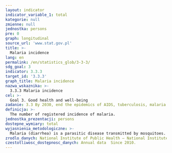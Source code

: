 ```yaml
---
layout: indicator
indicator_variable_1: total
kategorie: null
zmienne: null
jednostka: persons
pre: 0
graph: longitudinal
source_url: 'www.stat.gov.pl'
title: >-
  Malaria incidence
lang: en
permalink: /en/statistics_glob/3-3-3/
sdg_goal: 3
indicator: 3.3.3
target_id: '3.3.3'
graph_title: Malaria incidence
nazwa_wskaznika: >-
  3.3.3 Malaria incidence
cel: >-
  Goal 3. Good health and well-being
zadanie: 3.3 By 2030, end the epidemics of AIDS, tuberculosis, malaria and neglected tropical diseases and combat hepatitis, water-borne diseases and other communicable diseases
definicja: >-
  The number of registered incidence of malaria.
jednostka_prezentacji: persons
dostepne_wymiary: total
wyjasnienia_metodologiczne: >-
  Malaria (diarrhea) is a parasitic disease transmitted by mosquitoes. The disease is manifested by regular recurrences of fever and chills. Data calculated on the basis of MZ-56 report on contagious diseases, infections and intoxication. According to the Tenth Revision of International Statistical Classification of Diseases and Health Problems ICD-10: a disease unit with the symbol B50.
zrodlo_danych: National Institute of Public Health – National Institute of Hygiene
czestotliwosc_dostępnosc_danych: Annual data  Since 2010.
---
```

